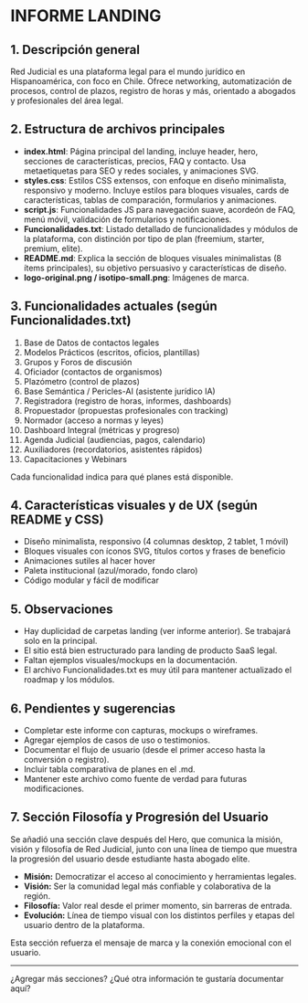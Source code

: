 # INFORME LANDING

## 1. Descripción general

Red Judicial es una plataforma legal para el mundo jurídico en Hispanoamérica, con foco en Chile. Ofrece networking, automatización de procesos, control de plazos, registro de horas y más, orientado a abogados y profesionales del área legal.

## 2. Estructura de archivos principales

- **index.html**: Página principal del landing, incluye header, hero, secciones de características, precios, FAQ y contacto. Usa metaetiquetas para SEO y redes sociales, y animaciones SVG.
- **styles.css**: Estilos CSS extensos, con enfoque en diseño minimalista, responsivo y moderno. Incluye estilos para bloques visuales, cards de características, tablas de comparación, formularios y animaciones.
- **script.js**: Funcionalidades JS para navegación suave, acordeón de FAQ, menú móvil, validación de formularios y notificaciones.
- **Funcionalidades.txt**: Listado detallado de funcionalidades y módulos de la plataforma, con distinción por tipo de plan (freemium, starter, premium, elite).
- **README.md**: Explica la sección de bloques visuales minimalistas (8 ítems principales), su objetivo persuasivo y características de diseño.
- **logo-original.png / isotipo-small.png**: Imágenes de marca.

## 3. Funcionalidades actuales (según Funcionalidades.txt)

1. Base de Datos de contactos legales
2. Modelos Prácticos (escritos, oficios, plantillas)
3. Grupos y Foros de discusión
4. Oficiador (contactos de organismos)
5. Plazómetro (control de plazos)
6. Base Semántica / Pericles-AI (asistente jurídico IA)
7. Registradora (registro de horas, informes, dashboards)
8. Propuestador (propuestas profesionales con tracking)
9. Normador (acceso a normas y leyes)
10. Dashboard Integral (métricas y progreso)
11. Agenda Judicial (audiencias, pagos, calendario)
12. Auxiliadores (recordatorios, asistentes rápidos)
13. Capacitaciones y Webinars

Cada funcionalidad indica para qué planes está disponible.

## 4. Características visuales y de UX (según README y CSS)

- Diseño minimalista, responsivo (4 columnas desktop, 2 tablet, 1 móvil)
- Bloques visuales con íconos SVG, títulos cortos y frases de beneficio
- Animaciones sutiles al hacer hover
- Paleta institucional (azul/morado, fondo claro)
- Código modular y fácil de modificar

## 5. Observaciones

- Hay duplicidad de carpetas landing (ver informe anterior). Se trabajará solo en la principal.
- El sitio está bien estructurado para landing de producto SaaS legal.
- Faltan ejemplos visuales/mockups en la documentación.
- El archivo Funcionalidades.txt es muy útil para mantener actualizado el roadmap y los módulos.

## 6. Pendientes y sugerencias

- Completar este informe con capturas, mockups o wireframes.
- Agregar ejemplos de casos de uso o testimonios.
- Documentar el flujo de usuario (desde el primer acceso hasta la conversión o registro).
- Incluir tabla comparativa de planes en el .md.
- Mantener este archivo como fuente de verdad para futuras modificaciones.

## 7. Sección Filosofía y Progresión del Usuario

Se añadió una sección clave después del Hero, que comunica la misión, visión y filosofía de Red Judicial, junto con una línea de tiempo que muestra la progresión del usuario desde estudiante hasta abogado elite.

- **Misión:** Democratizar el acceso al conocimiento y herramientas legales.
- **Visión:** Ser la comunidad legal más confiable y colaborativa de la región.
- **Filosofía:** Valor real desde el primer momento, sin barreras de entrada.
- **Evolución:** Línea de tiempo visual con los distintos perfiles y etapas del usuario dentro de la plataforma.

Esta sección refuerza el mensaje de marca y la conexión emocional con el usuario.

---

¿Agregar más secciones? ¿Qué otra información te gustaría documentar aquí? 
